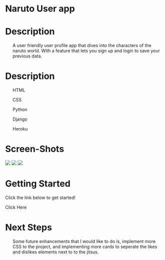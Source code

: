 <h1>Naruto User app</h1>
<h1>Description</h1>
<ul>A user friendly user profile app that dives into the characters of the naruto world. With a feature that lets you sign up and login to save your previous data.</ul>

<h1>Description</h1>
<ul>HTML</ul>
<ul>CSS</ul>
<ul>Python</ul>
<ul>Django</ul>
<ul>Heroku</ul>

<h1>Screen-Shots</h1>
<img src="https://i.imgur.com/j0pNqEO.png">
<img src="https://i.imgur.com/v8N5OeW.png">
<img src="https://i.imgur.com/sl87te7.png">

<h1>Getting Started</h1>
<p>Click the link below to get started!</p>
<a herf="https://project-naruto.herokuapp.com/about/">Click Here</a>


<h1>Next Steps</h1>
<ul>Some future enhancements that I would like to do is, implement more CSS to the project, and implementing more cards to seperate the likes and dislikes elements next to to the jitsus.</ul>
